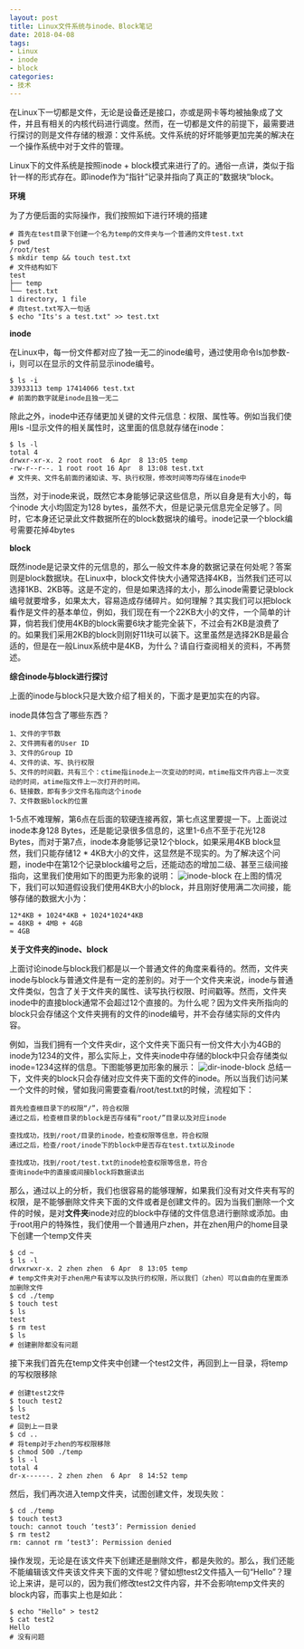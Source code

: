 ```yaml
---
layout: post
title: Linux文件系统与inode、Block笔记
date: 2018-04-08
tags: 
- Linux
- inode
- block
categories: 
- 技术
---
```


在Linux下一切都是文件，无论是设备还是接口，亦或是网卡等均被抽象成了文件，并且有相关的内核代码进行调度。然而，在一切都是文件的前提下，最需要进行探讨的则是文件存储的根源：文件系统。文件系统的好坏能够更加完美的解决在一个操作系统中对于文件的管理。

<!-- more -->

Linux下的文件系统是按照inode + block模式来进行了的。通俗一点讲，类似于指针一样的形式存在。即inode作为“指针”记录并指向了真正的”数据块“block。 

**环境**

为了方便后面的实际操作，我们按照如下进行环境的搭建
```shell
# 首先在test目录下创建一个名为temp的文件夹与一个普通的文件test.txt
$ pwd
/root/test
$ mkdir temp && touch test.txt
# 文件结构如下
test
├── temp
└── test.txt
1 directory, 1 file
# 向test.txt写入一句话
$ echo "Its's a test.txt" >> test.txt
```

**inode**

在Linux中，每一份文件都对应了独一无二的inode编号，通过使用命令ls加参数-i，则可以在显示的文件前显示inode编号。
```shell
$ ls -i
33933113 temp 17414066 test.txt
# 前面的数字就是inode且独一无二
```
除此之外，inode中还存储更加关键的文件元信息：权限、属性等。例如当我们使用ls -l显示文件的相关属性时，这里面的信息就存储在inode：
```shell
$ ls -l
total 4
drwxr-xr-x. 2 root root  6 Apr  8 13:05 temp
-rw-r--r--. 1 root root 16 Apr  8 13:08 test.txt
# 文件夹、文件名前面的诸如读、写、执行权限，修改时间等均存储在inode中
```
当然，对于inode来说，既然它本身能够记录这些信息，所以自身是有大小的，每个inode 大小均固定为128 bytes，虽然不大，但是记录元信息完全足够了。同时，它本身还记录此文件数据所在的block数据块的编号。inode记录一个block编号需要花掉4bytes

**block**

既然inode是记录文件的元信息的，那么一般文件本身的数据记录在何处呢？答案则是block数据块。在Linux中，block文件快大小通常选择4KB，当然我们还可以选择1KB、2KB等。这是不定的，但是如果选择的太小，那么inode需要记录block编号就要增多，如果太大，容易造成存储碎片。如何理解？其实我们可以把block看作是文件的基本单位，例如，我们现在有一个22KB大小的文件，一个简单的计算，倘若我们使用4KB的block需要6块才能完全装下，不过会有2KB是浪费了的。如果我们采用2KB的block则刚好11块可以装下。这里虽然是选择2KB是最合适的，但是在一般Linux系统中是4KB，为什么？请自行查阅相关的资料，不再赘述。

**综合inode与block进行探讨**

上面的inode与block只是大致介绍了相关的，下面才是更加实在的内容。

inode具体包含了哪些东西？
```
1、文件的字节数
2、文件拥有者的User ID
3、文件的Group ID
4、文件的读、写、执行权限
5、文件的时间戳，共有三个：ctime指inode上一次变动的时间，mtime指文件内容上一次变动的时间，atime指文件上一次打开的时间。
6、链接数，即有多少文件名指向这个inode
7、文件数据block的位置
```
1-5点不难理解，第6点在后面的软硬连接再叙，第七点这里要提一下。上面说过inode本身128 Bytes，还是能记录很多信息的，这里1-6点不至于花光128 Bytes，而对于第7点，inode本身能够记录12个block，如果采用4KB block显然，我们只能存储12 * 4KB大小的文件，这显然是不现实的。为了解决这个问题，inode中在第12个记录block编号之后，还能动态的增加二级、甚至三级间接指向，这里我们使用如下的图更为形象的说明：
![inode-block](https://static-res.zhen.wang/images/post/2018-04-08-inode-block/inode-block.png)
在上图的情况下，我们可以知道假设我们使用4KB大小的block，并且刚好使用满二次间接，能够存储的数据大小为：
```
12*4KB + 1024*4KB + 1024*1024*4KB
= 48KB + 4MB + 4GB
≈ 4GB
```
**关于文件夹的inode、block**

上面讨论inode与block我们都是以一个普通文件的角度来看待的。然而，文件夹inode与block与普通文件是有一定的差别的。对于一个文件夹来说，inode与普通文件类似，包含了关于文件夹的属性、读写执行权限、时间戳等。然而，文件夹inode中的直接block通常不会超过12个直接的。为什么呢？因为文件夹所指向的block只会存储这个文件夹拥有的文件的inode编号，并不会存储实际的文件内容。

例如，当我们拥有一个文件夹dir，这个文件夹下面只有一份文件大小为4GB的inode为1234的文件，那么实际上，文件夹inode中存储的block中只会存储类似inode=1234这样的信息。下图能够更加形象的展示：
![dir-inode-block](https://static-res.zhen.wang/images/post/2018-04-08-inode-block/dir-inode-block.png)
总结一下，文件夹的block只会存储对应文件夹下面的文件的inode。所以当我们访问某一个文件的时候，譬如我问需要查看/root/test.txt的时候，流程如下：
```
首先检查根目录下的权限“/”，符合权限
通过之后，检查根目录的block是否存储有“root/”目录以及对应inode

查找成功，找到/root/目录的inode，检查权限等信息，符合权限
通过之后，检查/root/inode下的block中是否存在test.txt以及inode

查找成功，找到/root/test.txt的inode检查权限等信息，符合
查询inode中的直接或间接block将数据读出
```
那么，通过以上的分析，我们也很容易的能够理解，如果我们没有对文件夹有写的权限，是不能够删除文件夹下面的文件或者是创建文件的。因为当我们删除一个文件的时候，是对**文件夹**inode对应的block中存储的文件信息进行删除或添加。由于root用户的特殊性，我们使用一个普通用户zhen，并在zhen用户的home目录下创建一个temp文件夹
```shell
$ cd ~
$ ls -l
drwxrwxr-x. 2 zhen zhen  6 Apr  8 13:05 temp
# temp文件夹对于zhen用户有读写以及执行的权限，所以我们（zhen）可以自由的在里面添加删除文件
$ cd ./temp
$ touch test
$ ls
test
$ rm test
$ ls
# 创建删除都没有问题
```
接下来我们首先在temp文件夹中创建一个test2文件，再回到上一目录，将temp的写权限移除
```shell
# 创建test2文件
$ touch test2
$ ls
test2
# 回到上一目录
$ cd ..
# 将temp对于zhen的写权限移除
$ chmod 500 ./temp
$ ls -l
total 4
dr-x------. 2 zhen zhen  6 Apr  8 14:52 temp
```
然后，我们再次进入temp文件夹，试图创建文件，发现失败：
```shell
$ cd ./temp
$ touch test3
touch: cannot touch ‘test3’: Permission denied
$ rm test2
rm: cannot rm ‘test3’: Permission denied
```
操作发现，无论是在该文件夹下创建还是删除文件，都是失败的。那么，我们还能不能编辑该文件夹该文件夹下面的文件呢？譬如想test2文件插入一句“Hello”？理论上来讲，是可以的，因为我们修改test2文件内容，并不会影响temp文件夹的block内容，而事实上也是如此：
```shell
$ echo "Hello" > test2
$ cat test2
Hello
# 没有问题
```
